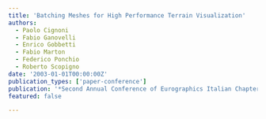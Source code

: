 ```yaml
---
title: 'Batching Meshes for High Performance Terrain Visualization'
authors:
  - Paolo Cignoni
  - Fabio Ganovelli
  - Enrico Gobbetti
  - Fabio Marton
  - Federico Ponchio
  - Roberto Scopigno
date: '2003-01-01T00:00:00Z'
publication_types: ['paper-conference']
publication: '*Second Annual Conference of Eurographics Italian Chapter*'
featured: false

---
```

